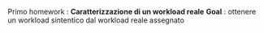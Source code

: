Primo homework : **Caratterizzazione di un workload reale**
**Goal** : ottenere un workload sintentico dal workload reale assegnato
